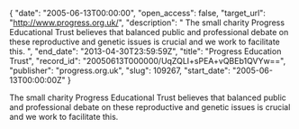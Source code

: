 {
  "date": "2005-06-13T00:00:00", 
  "open_access": false, 
  "target_url": "http://www.progress.org.uk/", 
  "description": " The small charity Progress Educational Trust believes that balanced public and professional debate on these reproductive and genetic issues is crucial and we work to facilitate this. ", 
  "end_date": "2013-04-30T23:59:59Z", 
  "title": "Progress Education Trust", 
  "record_id": "20050613T000000/UqZQLI+sPEA+vQBEb1QVYw==", 
  "publisher": "progress.org.uk", 
  "slug": 109267, 
  "start_date": "2005-06-13T00:00:00Z"
}

 The small charity Progress Educational Trust believes that balanced public and professional debate on these reproductive and genetic issues is crucial and we work to facilitate this. 